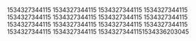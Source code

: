 1534327344115
1534327344115
1534327344115
1534327344115
1534327344115
1534327344115
1534327344115
1534327344115
1534327344115
1534327344115
1534327344115
1534327344115
1534327344115
1534327344115
15343273441151534336203045